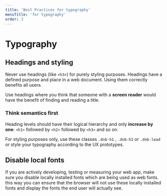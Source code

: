 ```yaml
---
title: 'Best Practices for typography'
menuTitle: 'for typography'
order: 3
---
```


# Typography

## Headings and styling

Never use headings (like `<h3>`) for purely styling purposes. Headings have a defined purpose and place in a web document. Using them correctly benefits all users.

Use headings where you think that someone with a **screen reader** would have the benefit of finding and reading a title.

### Think semantics first

Heading levels should have their logical hierarchy and only **increase by one**: `<h1>` followed by `<h2>` followed by `<h3>` and so on.

For styling purposes only, use these classes `.dnb-h1` , `.dnb-h2` or `.dnb-lead` or style your typography according to the UX prototypes.

## Disable local fonts

If you are actively developing, testing or measuring your web app, make sure you disable locally installed fonts which are being used as web fonts. this way you can ensure that the browser will not use these locally installed fonts and display the fonts the end user will actually see.

